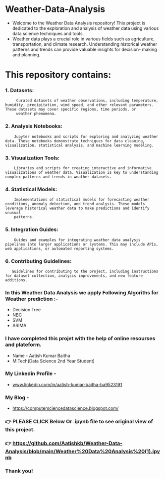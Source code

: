 # Weather-Data-Analysis
  - Welcome to the Weather Data Analysis repository! This project is dedicated to the exploration and analysis of weather data using various data science techniques and tools.
  - Weather data plays a crucial role in various fields such as agriculture, transportation, and climate research. Understanding historical weather patterns and trends can provide valuable insights for decision- 
    making and planning.

# This repository contains:

  ### 1. Datasets:
         Curated datasets of weather observations, including temperature, humidity, precipitation, wind speed, and other relevant parameters. These datasets may cover specific regions, time periods, or 
         weather phenomena.

 ### 2. Analysis Notebooks: 
        Jupyter notebooks and scripts for exploring and analyzing weather data. These notebooks demonstrate techniques for data cleaning, visualization, statistical analysis, and machine learning modeling.

 ### 3. Visualization Tools:
        Libraries and scripts for creating interactive and informative visualizations of weather data. Visualization is key to understanding complex patterns and trends in weather datasets.

 ### 4. Statistical Models: 
        Implementations of statistical models for forecasting weather conditions, anomaly detection, and trend analysis. These models leverage historical weather data to make predictions and identify unusual 
        patterns.

 ### 5. Integration Guides:
        Guides and examples for integrating weather data analysis pipelines into larger applications or systems. This may include APIs, web applications, or automated reporting systems.

### 6. Contributing Guidelines:
       Guidelines for contributing to the project, including instructions for dataset collection, analysis improvements, and new feature additions.

### In this Weather Data Analysis we apply Following Algoriths for Weather prediction :-
 - Decision Tree
 - NBC
 - SVM
 - ARIMA


### I have completed this projet with the help of online resourses and plateform.

- Name - Aatish Kumar Baitha
- M.Tech(Data Science 2nd Year Student)

### My Linkedin Profile -
- www.linkedin.com/in/aatish-kumar-baitha-ba9523191

### My Blog -
- https://computersciencedatascience.blogspot.com/

### 👉 PLEASE CLICK Below Or .ipynb file to see original view of this project.
### 👉 https://github.com/Aatishkb/Weather-Data-Analysis/blob/main/Weather%20Data%20Analysis%20(1).ipynb

### Thank you!
